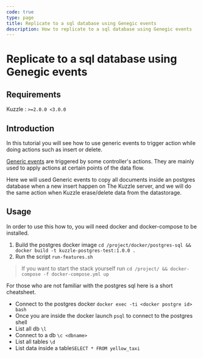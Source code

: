```yaml
---
code: true
type: page
title: Replicate to a sql database using Genegic events
description: How to replicate to a sql database using Genegic events
---
```


# Replicate to a sql database using Genegic events

## Requirements

Kuzzle : `>=2.0.0 <3.0.0`

## Introduction

In this tutorial you will see how to use generic events to trigger action while doing actions such as insert or delete.

[Generic events](https://docs.kuzzle.io/core/2/plugins/guides/events/generic-document-events/) are triggered by some controller's actions. They are mainly used to apply actions at certain points of the data flow.

Here we will used Generic events to copy all documents inside an postgres database when a new insert happen on The Kuzzle server, and we will do the same action when Kuzzle erase/delete data from the datastorage.

## Usage

In order to use this how to, you will need docker and docker-compose to be installed.

1. Build the postgres docker image `cd /project/docker/postgres-sql && docker build -t kuzzle-postgres-test:1.0.0 .`
1. Run the script `run-features.sh`

> If you want to start the stack yourself run `cd /project/ && docker-compose -f docker-compose.yml up`


For those who are not familiar with the postgres sql here is a short cheatsheet.

* Connect to the postgres docker `docker exec -ti <docker postgre id> bash`
* Once you are inside the docker launch `psql` to connect to the postgres shell
* List all db `\l`
* Connect to a db `\c <dbname>`
* List all tables `\d`
* List data inside a table`SELECT * FROM yellow_taxi`